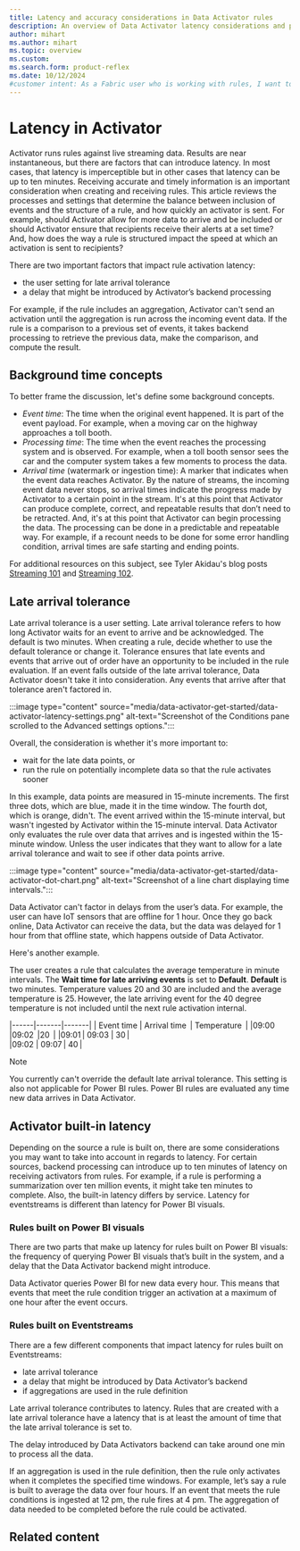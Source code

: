 ```yaml
---
title: Latency and accuracy considerations in Data Activator rules
description: An overview of Data Activator latency considerations and performance when building Data Activator rules.
author: mihart
ms.author: mihart
ms.topic: overview
ms.custom:  
ms.search.form: product-reflex
ms.date: 10/12/2024
#customer intent: As a Fabric user who is working with rules, I want to understand the factors that help to determine when actions are included and excluded from rule reporting.
---
```


# Latency in Activator

Activator runs rules against live streaming data. Results are near instantaneous, but there are factors that can introduce latency. In most cases, that latency is imperceptible but in other cases that latency can be up to ten minutes. Receiving accurate and timely information is an important consideration when creating and receiving rules. This article reviews the processes and settings that determine the balance between inclusion of events and the structure of a rule, and how quickly an activator is sent. For example, should Activator allow for more data to arrive and be included or should Activator ensure that recipients receive their alerts at a set time? And, how does the way a rule is structured impact the speed at which an activation is sent to recipients? 

There are two important factors that impact rule activation latency: 
- the user setting for late arrival tolerance
- a delay that might be introduced by Activator’s backend processing

For example, if the rule includes an aggregation, Activator can't send an activation until the aggregation is run across the incoming event data. If the rule is a comparison to a previous set of events, it takes backend processing to retrieve the previous data, make the comparison, and compute the result.  
  
## Background time concepts
To better frame the discussion, let's define some background concepts.
- _Event time_: The time when the original event happened. It is part of the event payload. For example, when a moving car on the highway approaches a toll booth.
- _Processing time_: The time when the event reaches the processing system and is observed. For example, when a toll booth sensor sees the car and the computer system takes a few moments to process the data.
- _Arrival time_ (watermark or ingestion time): A marker that indicates when the event data reaches Activator. By the nature of streams, the incoming event data never stops, so arrival times indicate the progress made by Activator to a certain point in the stream. It's at this point that Activator can produce complete, correct, and repeatable results that don’t need to be retracted. And, it's at this point that Activator can begin processing the data. The processing can be done in a predictable and repeatable way. For example, if a recount needs to be done for some error handling condition, arrival times are safe starting and ending points.

For additional resources on this subject, see Tyler Akidau's blog posts [Streaming 101](https://www.oreilly.com/ideas/the-world-beyond-batch-streaming-101) and [Streaming 102](https://www.oreilly.com/ideas/the-world-beyond-batch-streaming-102).

##  Late arrival tolerance 

Late arrival tolerance is a user setting. Late arrival tolerance refers to how long Activator waits for an event to arrive and be acknowledged. The default is two minutes. When creating a rule, decide whether to use the default tolerance or change it. Tolerance ensures that late events and events that arrive out of order have an opportunity to be included in the rule evaluation. If an event falls outside of the late arrival tolerance, Data Activator doesn't take it into consideration. Any events that arrive after that tolerance aren't factored in. 

:::image type="content" source="media/data-activator-get-started/data-activator-latency-settings.png" alt-text="Screenshot of the Conditions pane scrolled to the Advanced settings options.":::


Overall, the consideration is whether it's more important to:

- wait for the late data points, or 
- run the rule on potentially incomplete data so that the rule activates sooner  

In this example, data points are measured in 15-minute increments. The first three dots, which are blue, made it in the time window. The fourth dot, which is orange, didn't. The event arrived within the 15-minute interval, but wasn't ingested by Activator within the 15-minute interval. Data Activator only evaluates the rule over data that arrives and is ingested within the 15-minute window. Unless the user indicates that they want to allow for a late arrival tolerance and wait to see if other data points arrive.  

:::image type="content" source="media/data-activator-get-started/data-activator-dot-chart.png" alt-text="Screenshot of a line chart displaying time intervals.":::

Data Activator can't factor in delays from the user’s data. For example, the user can have IoT sensors that are offline for 1 hour. Once they go back online, Data Activator can receive the data, but the data was delayed for 1 hour from that offline state, which happens outside of Data Activator. 

Here's another example.  

The user creates a rule that calculates the average temperature in minute intervals. The **Wait time for late arriving events** is set to **Default**. **Default** is two minutes. Temperature values 20 and 30 are included and the average temperature is 25. However, the late arriving event for the 40 degree temperature is not included until the next rule activation internal.  

|------|-------|-------|
|  Event time  | Arrival time  | Temperature  |
|09:00  |09:02  |20  |
|09:01 | 09:03  | 30 |  
|09:02  |   09:07 | 40 | 

> [!NOTE]
> You currently can't override the default late arrival tolerance. This setting is also not applicable for Power BI rules. Power BI rules are evaluated any time new data arrives in Data Activator. 

## Activator built-in latency

Depending on the source a rule is built on, there are some considerations you may want to take into account in regards to latency. For certain sources, backend processing can introduce up to ten minutes of latency on receiving activators from rules. For example, if a rule is performing a summarization over ten million events, it might take ten minutes to complete. Also, the built-in latency differs by service. Latency for eventstreams is different than latency for Power BI visuals. 

### Rules built on Power BI visuals 

There are two parts that make up latency for rules built on Power BI visuals: the frequency of querying Power BI visuals that’s built in the system, and a delay that the Data Activator backend might introduce. 

Data Activator queries Power BI for new data every hour. This means that events that meet the rule condition trigger an activation at a maximum of one hour after the event occurs. 

### Rules built on Eventstreams 

There are a few different components that impact latency for rules built on Eventstreams: 
- late arrival tolerance
- a delay that might be introduced by Data Activator’s backend
- if aggregations are used in the rule definition 

Late arrival tolerance contributes to latency. Rules that are created with a late arrival tolerance have a latency that is at least the amount of time that the late arrival tolerance is set to. 

The delay introduced by Data Activators backend can take around one min to process all the data. 

If an aggregation is used in the rule definition, then the rule only activates when it completes the specified time windows. For example, let’s say a rule is built to average the data over four hours. If an event that meets the rule conditions is ingested at 12 pm, the rule fires at 4 pm. The aggregation of data needed to be completed before the rule could be activated. 

## Related content
